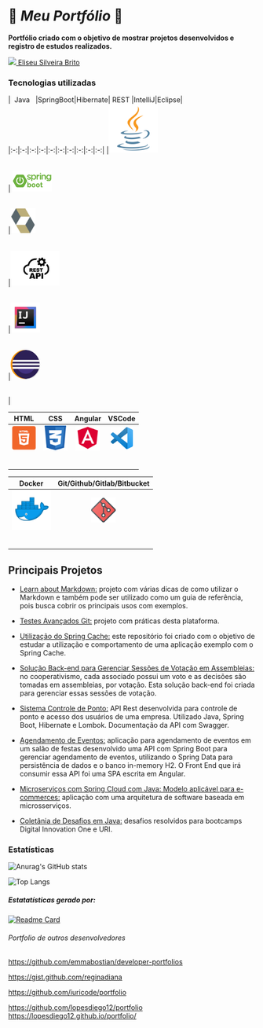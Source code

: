 # :door: *Meu Portfólio*  :dart:


<b>Portfólio criado com o objetivo de mostrar projetos desenvolvidos e registro de estudos realizados.</b>

<a href="https://www.linkedin.com/in/eliseusilveirabrito/"><img src="https://img.shields.io/badge/linkedin-%230077B5.svg?&style=for-the-badge&logo=linkedin&logoColor=white"/> Eliseu Silveira Brito</a>
<br>

###  Tecnologias utilizadas

|&nbsp;&nbsp;Java&nbsp;&nbsp;&nbsp;|SpringBoot|Hibernate|&nbsp;REST&nbsp;|IntelliJ|Eclipse|
|:-:|:-:|:-:|:-:|:-:|:-:|:-:|:-:|:-:|:-:|
|<img src="/images/java.png" width="100"/> <h6></h6>| <img src="/images/spring.png" width="80"/><h6></h6>|<img src="/images/hibernate.png" width="50"/> <h6></h6>|<img src="/images/rest.jpeg" width="100"/> <h6></h6>|<img src="/images/intelliJ.png" width="60"/> <h6></h6>|<img src="/images/eclipse.jpg" width="60"/> <h6></h6>|

|HTML|&nbsp;CSS&nbsp;|Angular|VSCode|
|:-:|:-:|:-:|:-:|
|<img src="/images/html.png" width="50"/> <h6></h6>| <img src="/images/css.png" width="50"/> <h6></h6>|<img src="/images/angular.png" width="50"/> <h6></h6>|<img src="/images/vscode.png" width="45"/> <h6></h6>|

|Docker|Git/Github/Gitlab/Bitbucket|
|:-:|:-:|
|<img src="/images/docker.png" width="80"/> <h6></h6>|<img src="/images/gits.jpg" width="50"/> <h6></h6>|


<h2 align=rigth > Principais Projetos</h2>

* <a href="https://github.com/eliseusbrito/LearnedAboutMarkdown">Learn about Markdown:</a> projeto com várias dicas de como utilizar o Markdown e também pode ser utilizado como um guia de referência, pois busca cobrir os principais usos com exemplos.

* <a href="https://github.com/eliseusbrito/testesAvancadosGIT">Testes Avançados Git:</a> projeto com práticas desta plataforma.

* <a href="https://github.com/eliseusbrito/springCache">Utilização do Spring Cache:</a>  este repositório foi criado com o objetivo de estudar a utilização e comportamento de uma aplicação exemplo com o Spring Cache.

* <a href="https://github.com/eliseusbrito/DesafioTecnicoCwiVotacaoAssembleia_SpringJPAHibernatePostgreSQL">Solução Back-end para Gerenciar Sessões de Votação em Assembleias:</a> no cooperativismo, cada associado possui um voto e as decisões são tomadas em assembleias, por votação. Esta solução back-end foi criada para gerenciar essas sessões de votação.

* <a href="https://github.com/eliseusbrito/sistemacontroleponto">Sistema Controle de Ponto:</a> API Rest desenvolvida para controle de ponto e acesso dos usuários de uma empresa. Utilizado Java, Spring Boot, Hibernate e Lombok. Documentação da API com Swagger.

* <a href="https://github.com/eliseusbrito/agendadorEventosAngularJava">Agendamento de Eventos:</a> aplicação para agendamento de eventos em um salão de festas desenvolvido uma API com Spring Boot para gerenciar agendamento de eventos, utilizando o Spring Data para persistência de dados e o banco in-memory H2. O Front End que irá consumir essa API foi uma SPA escrita em Angular.

* <a href="https://github.com/eliseusbrito/microservicosEmSpringCloudComJava">Microserviços com Spring Cloud com Java: Modelo aplicável para e-commerces:</a> aplicação com uma arquitetura de software baseada em microsserviços.

* <a href="https://github.com/eliseusbrito/desafiosJavaColetanea">Coletânia de Desafios em Java:</a> desafios resolvidos para bootcamps Digital Innovation One e URI.


### Estatísticas

![Anurag's GitHub stats](https://github-readme-stats.vercel.app/api?username=eliseusbrito&show_icons=true&theme=tokyonight)

![Top Langs](https://github-readme-stats.vercel.app/api/top-langs/?username=eliseusbrito)

##### Estatatísticas gerado por:

[![Readme Card](https://github-readme-stats.vercel.app/api/pin/?username=anuraghazra&repo=github-readme-stats)](https://github.com/anuraghazra/github-readme-stats)


###### Portfolio de outros desenvolvedores
https://github.com/emmabostian/developer-portfolios

https://gist.github.com/reginadiana

https://github.com/iuricode/portfolio

https://github.com/lopesdiego12/portfolio
https://lopesdiego12.github.io/portfolio/



